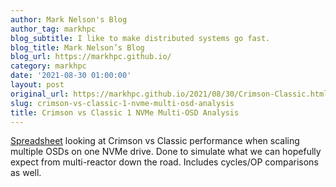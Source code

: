 ```yaml
---
author: Mark Nelson's Blog
author_tag: markhpc
blog_subtitle: I like to make distributed systems go fast.
blog_title: Mark Nelson’s Blog
blog_url: https://markhpc.github.io/
category: markhpc
date: '2021-08-30 01:00:00'
layout: post
original_url: https://markhpc.github.io/2021/08/30/Crimson-Classic.html
slug: crimson-vs-classic-1-nvme-multi-osd-analysis
title: Crimson vs Classic 1 NVMe Multi-OSD Analysis
---
```


<p><a href="https://docs.google.com/spreadsheets/d/14HMaGxstvWSjobdyAlTdTG_yqhJh7K71Q5rSaxb1S6M/edit?usp=sharing">Spreadsheet</a> looking at Crimson vs Classic performance when scaling multiple OSDs on one NVMe drive.  Done to simulate what we can hopefully expect from multi-reactor down the road.  Includes cycles/OP comparisons as well.</p>